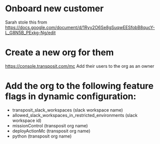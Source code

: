 # Onboard new customer

Sarah stole this from https://docs.google.com/document/d/1Ryy2O6Se8gSuqwEESfobB8qucY-L_G8N5B_PExkg-Ng/edit

# Create a new org for them
https://console.transposit.com/mc
Add their users to the org as an owner

# Add the org to the following feature flags in dynamic configuration:
- transposit_slack_workspaces (slack workspace name)
- allowed_slack_workspaces_in_restricted_environments (slack workspace id)
- missionControl (transposit org name)
- deployActionMc (transposit org name)
- python (transposit org name)

